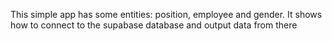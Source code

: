 This simple app has some entities: position, employee and gender. It shows how to connect to the supabase database and output data from there
